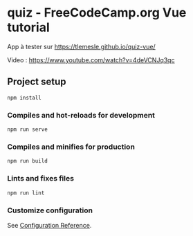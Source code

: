 # quiz - FreeCodeCamp.org Vue tutorial

App à tester sur https://tlemesle.github.io/quiz-vue/

Video : https://www.youtube.com/watch?v=4deVCNJq3qc
## Project setup
```
npm install
```

### Compiles and hot-reloads for development
```
npm run serve
```

### Compiles and minifies for production
```
npm run build
```

### Lints and fixes files
```
npm run lint
```

### Customize configuration
See [Configuration Reference](https://cli.vuejs.org/config/).
